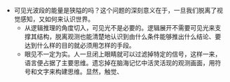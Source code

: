 - 可见光波段的能量是狭隘的吗？这个问题的深刻意义在于，一旦我们脱离了视觉感知，又如何来认识世界。
	- 从逻辑推理的角度切入，可见光不是必要的。逻辑展开不需要可见光来支撑其结构，脱离观测也能清楚地认识到由什么条件能够推出什么结论、要达到什么样的目的就必须用怎样的手段。
	- 眼见不一定为实。人一旦闭上眼睛就可以过滤掉特定的信号，这样一来，语言便占据了主要思维。遗忘掉在脑海记忆中活灵活现的观测画面，用符号和文字来构建思维。显然，触觉、